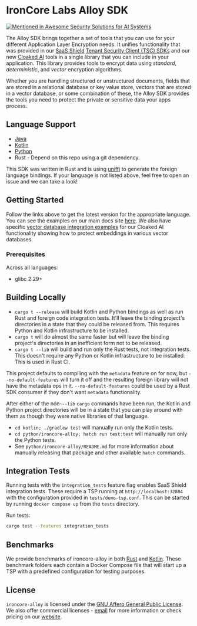 # IronCore Labs Alloy SDK

[![Mentioned in Awesome Security Solutions for AI Systems](https://awesome.re/mentioned-badge-flat.svg)](https://github.com/zmre/awesome-security-for-ai/)

The Alloy SDK brings together a set of tools that you can use for your different Application Layer Encryption needs. It
unifies functionality that was provided in our [SaaS Shield](https://ironcorelabs.com/products/saas-shield/) [Tenant Security Client (TSC) SDKs](https://ironcorelabs.com/docs/saas-shield/tenant-security-client/overview/) and our new [Cloaked AI](https://ironcorelabs.com/products/cloaked-ai/) tools
in a single library that you can include in your application. This library provides tools to encrypt data using
_standard_, _deterministic_, and _vector_ encryption algorithms.

Whether you are handling structured or unstructured documents, fields that are stored in a relational database or key value
store, vectors that are stored in a vector database, or some combination of these, the Alloy SDK provides the tools you need
to protect the private or sensitive data your apps process.

## Language Support

- [Java](https://central.sonatype.com/artifact/com.ironcorelabs/ironcore-alloy-java)
- [Kotlin](https://central.sonatype.com/artifact/com.ironcorelabs/ironcore-alloy)
- [Python](https://pypi.org/project/ironcore-alloy)
- Rust - Depend on this repo using a git dependency.

This SDK was written in Rust and is using [uniffi](https://github.com/mozilla/uniffi-rs) to generate the foreign language bindings. If your language is not listed above, feel free to open an issue and we can take a look!

## Getting Started

Follow the links above to get the latest version for the appropriate language.
You can see the examples on our main docs site [here](https://ironcorelabs.com/docs/). We also have specific [vector database integration examples](https://ironcorelabs.com/docs/cloaked-ai/integrations/) for our Cloaked AI functionality showing how to protect embeddings in various vector databases.

### Prerequisites

Across all languages:
- glibc 2.29+ 

## Building Locally

- `cargo t --release` will build Kotlin and Python bindings as well as run Rust and foreign code integration tests. It'll leave the binding project's directories in a state that they could be released from. This requires Python and Kotlin infrastructure to be installed.
- `cargo t` will do almost the same faster but will leave the binding project's directories in an inefficient form not to be released.
- `cargo t --lib` will build and run only the Rust tests, not integration tests. This doesn't require any Python or Kotlin infrastructure to be installed. This is used in Rust CI.

This project defaults to compiling with the `metadata` feature on for now, but `--no-default-features` will turn it off and the resulting foreign library will not have the metadata ops in it. `--no-default-features` could be used by a Rust SDK consumer if they don't want `metadata` functionality.

After either of the non-`--lib` `cargo` commands have been run, the Kotlin and Python project directories will be in a state that you can play around with them as though they were native libraries of that language.

- `cd kotlin; ./gradlew test` will manually run only the Kotlin tests.
- `cd python/ironcore-alloy; hatch run test:test` will manually run only the Python tests.
- See `python/ironcore-alloy/README.md` for more information about manually releasing that package and other available `hatch` commands.

## Integration Tests

Running tests with the `integration_tests` feature flag enables SaaS Shield integration tests. These require a TSP running at `http://localhost:32804` with the configuration provided in `tests/demo-tsp.conf`. This can be started by running `docker compose up` from the `tests` directory.

Run tests:

```bash
cargo test --features integration_tests
```

## Benchmarks

We provide benchmarks of ironcore-alloy in both [Rust](./benches/README.md) and [Kotlin](./kotlin/benchmarks/src/README.md). These benchmark folders each contain a Docker Compose file that will start up a TSP with a predefined configuration for testing purposes.

## License

`ironcore-alloy` is licensed under the [GNU Affero General Public License](LICENSE). We also offer commercial licenses - [email](mailto:info@ironcorelabs.com) for more information or check pricing on our [website](https://ironcorelabs.com/).
